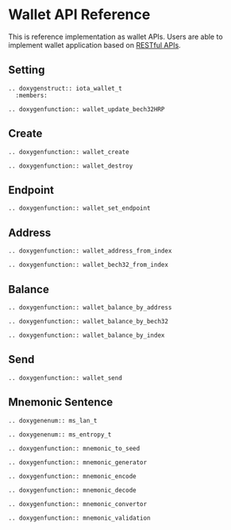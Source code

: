 # Wallet API Reference

This is reference implementation as wallet APIs. Users are able to implement wallet application based on [RESTful APIs](./restful.md#restful-api-reference).

## Setting

```{eval-rst}
.. doxygenstruct:: iota_wallet_t
  :members:
```

```{eval-rst}
.. doxygenfunction:: wallet_update_bech32HRP
```

## Create

```{eval-rst}
.. doxygenfunction:: wallet_create
```

```{eval-rst}
.. doxygenfunction:: wallet_destroy
```

## Endpoint

```{eval-rst}
.. doxygenfunction:: wallet_set_endpoint
```

## Address

```{eval-rst}
.. doxygenfunction:: wallet_address_from_index
```

```{eval-rst}
.. doxygenfunction:: wallet_bech32_from_index
```

## Balance

```{eval-rst}
.. doxygenfunction:: wallet_balance_by_address
```

```{eval-rst}
.. doxygenfunction:: wallet_balance_by_bech32
```

```{eval-rst}
.. doxygenfunction:: wallet_balance_by_index
```

## Send

```{eval-rst}
.. doxygenfunction:: wallet_send
```

## Mnemonic Sentence

```{eval-rst}
.. doxygenenum:: ms_lan_t
```

```{eval-rst}
.. doxygenenum:: ms_entropy_t
```

```{eval-rst}
.. doxygenfunction:: mnemonic_to_seed
```

```{eval-rst}
.. doxygenfunction:: mnemonic_generator
```

```{eval-rst}
.. doxygenfunction:: mnemonic_encode
```

```{eval-rst}
.. doxygenfunction:: mnemonic_decode
```

```{eval-rst}
.. doxygenfunction:: mnemonic_convertor
```

```{eval-rst}
.. doxygenfunction:: mnemonic_validation
```

